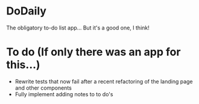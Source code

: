 # DoDaily

The obligatory to-do list app... But it's a good one, I think! 

# To do (If only there was an app for this...)

- Rewrite tests that now fail after a recent refactoring of the landing page and other components
- Fully implement adding notes to to do's
